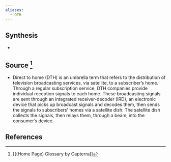 ```yaml
---
aliases:
  - DTH
---
```

## Synthesis
- 
## Source [^1]
- Direct to home (DTH) is an umbrella term that refers to the distribution of television broadcasting services, via satellite, to a subscriber’s home. Through a regular subscription service, DTH companies provide individual reception signals to each home. These broadcasting signals are sent through an integrated receiver-decoder (IRD), an electronic device that picks up broadcast signals and decodes them, then sends the signals to subscribers' homes via a satellite dish. The satellite dish collects the signals, then relays them, through a beam, into the consumer’s device.
## References

[^1]: [[(Home Page) Glossary by Capterra]]